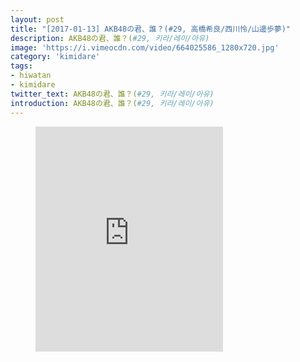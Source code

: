 ```yaml
---
layout: post
title: "[2017-01-13] AKB48の君、誰？(#29, 高橋希良/西川怜/山邊歩夢)"
description: AKB48の君、誰？(#29, 키라/레이/아유)
image: 'https://i.vimeocdn.com/video/664025586_1280x720.jpg'
category: 'kimidare'
tags:
- hiwatan
- kimidare
twitter_text: AKB48の君、誰？(#29, 키라/레이/아유)
introduction: AKB48の君、誰？(#29, 키라/레이/아유)
---
```

<figure class="video_container">
<iframe src="https://player.vimeo.com/video/240671296" height="360" frameborder="0" webkitallowfullscreen mozallowfullscreen allowfullscreen></iframe>
</figure>

